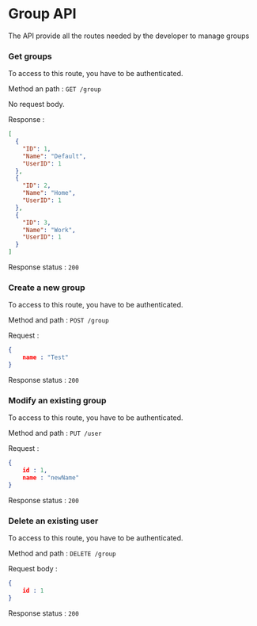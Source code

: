 # Group API

The API provide all the routes needed by the developer to manage groups

### Get groups

To access to this route, you have to be authenticated.

Method an path : `GET /group`

No request body.

Response : 

```json
[
  {
    "ID": 1,
    "Name": "Default",
    "UserID": 1
  },
  {
    "ID": 2,
    "Name": "Home",
    "UserID": 1
  },
  {
    "ID": 3,
    "Name": "Work",
    "UserID": 1
  }
]
```

Response status : `200`

### Create a new group

To access to this route, you have to be authenticated.

Method and path : `POST /group`

Request : 

```json
{
    name : "Test"
}
```

Response status : `200`

### Modify an existing group

To access to this route, you have to be authenticated.

Method and path : `PUT /user`

Request :

```json
{
    id : 1,
    name : "newName"
}
```

Response status : `200`

### Delete an existing user

To access to this route, you have to be authenticated.

Method and path : `DELETE /group`

Request body : 

```json
{
    id : 1
}
```

Response status : `200`